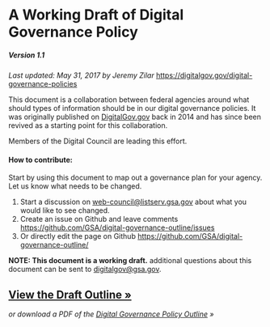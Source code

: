 # A Working Draft of Digital Governance Policy

##### Version 1.1
_Last updated: May 31, 2017 by Jeremy Zilar_
https://digitalgov.gov/digital-governance-policies

This document is a collaboration between federal agencies around what should types of information should be in our digital governance policies. It was originally published on [DigitalGov.gov](DigitalGov.gov) back in 2014 and has since been revived as a starting point for this collaboration.

Members of the Digital Council are leading this effort.

#### How to contribute:
Start by using this document to map out a governance plan for your agency. Let us know what needs to be changed.
1. Start a discussion on web-council@listserv.gsa.gov about what you would like to see changed.
2. Create an issue on Github and leave comments https://github.com/GSA/digital-governance-outline/issues
2. Or directly edit the page on Github https://github.com/GSA/digital-governance-outline/

**NOTE: This document is a working draft.** additional questions about this document can be sent to digitalgov@gsa.gov.

## [View the Draft Outline »](/outline.md)

_or download a PDF of the [Digital Governance Policy Outline](./v1.1-OutlineDigitalGovernancePolicy.pdf) »_

